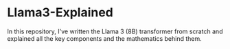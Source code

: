 # Llama3-Explained

In this repository, I've written the Llama 3 (8B) transformer from scratch and explained all the key components and the mathematics behind them.
